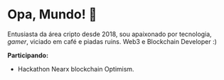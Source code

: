 # Opa, Mundo! 👋

Entusiasta da área cripto desde 2018, sou apaixonado por tecnologia, *gamer*, viciado em café e piadas ruins.
Web3 e Blockchain Developer :)



**Participando:**
- Hackathon Nearx blockchain Optimism.
